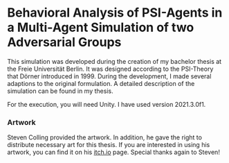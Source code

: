 # Behavioral Analysis of PSI-Agents in a Multi-Agent Simulation of two Adversarial Groups

This simulation was developed during the creation of my bachelor thesis at the Freie Universität Berlin. It was designed according to the PSI-Theory that Dörner introduced in 1999.
During the development, I made several adaptions to the original formulation. A detailed description of the simulation can be found in my thesis.

For the execution, you will need Unity. I have used version 2021.3.0f1.

### Artwork
Steven Colling provided the artwork. In addition, he gave the right to distribute necessary art for this thesis. If you are interested in using his artwork, you can find it on his [itch.io](https://stevencolling.itch.io/) page. Special thanks again to Steven!